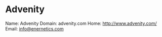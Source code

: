 
# Advenity

Name: Advenity
Domain: advenity.com
Home: http://www.advenity.com/
Email: info@enernetics.com
